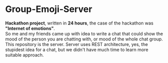 # Group-Emoji-Server
**Hackathon project**, written in **24 hours**, the case of the hackathon was **"Internet of emotions"**.<br> So me and my friends came up with idea to write a chat
that could show the mood of the person you are chatting with, or mood of the whole chat group.<br>
This repository is the server. Server uses REST architecture, yes, the stupidest idea for a chat, but we didn't have much time to learn more suitable approach.

